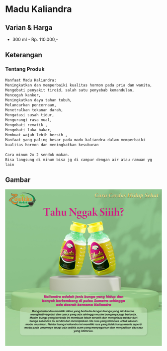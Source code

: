 # Madu Kaliandra

## Varian & Harga

- 300 ml - Rp. 110.000,-

## Keterangan

### Tentang Produk

```
Manfaat Madu Kaliandra:
Meningkatkan dan memperbaiki kualitas hormon pada pria dan wanita,
Mengobati penyakit tiroid, salah satu penyebab kemandulan,
Mencegah kanker,
Meningkatkan daya tahan tubuh,
Melancarkan pencernaan,
Menetralkan tekanan darah,
Mengatasi susah tidur,
Mengurangi rasa mual,
Mengobati rematik ,
Mengobati luka bakar,
Membuat wajah lebih bersih ,
Manfaat yang paling besar pada madu kaliandra dalam memperbaiki kualitas hormon dan meningkatkan kesuburan

Cara minum 2x 2 sendok makan.
Bisa langsung di minum bisa jg di campur dengan air atau ramuan yg lain
```

## Gambar

![Madu Kaliandra Zeeida](img/zeeida-madu-kaliandra.jpg)